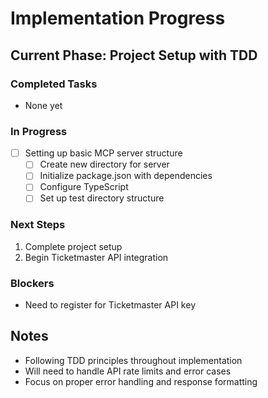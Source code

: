 # Implementation Progress

## Current Phase: Project Setup with TDD

### Completed Tasks
- None yet

### In Progress
- [ ] Setting up basic MCP server structure
  - [ ] Create new directory for server
  - [ ] Initialize package.json with dependencies
  - [ ] Configure TypeScript
  - [ ] Set up test directory structure

### Next Steps
1. Complete project setup
2. Begin Ticketmaster API integration

### Blockers
- Need to register for Ticketmaster API key

## Notes
- Following TDD principles throughout implementation
- Will need to handle API rate limits and error cases
- Focus on proper error handling and response formatting

